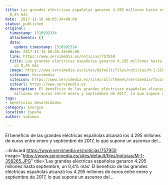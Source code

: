 ```yaml
---
title: Las grandes eléctricas españolas ganaron 4.295 millones hasta septiembre, un
  0,4% más
date:  2017-11-18 08:05:34+00:00
status: published
original:
  timestamp: 1510992334
  attachments: []
  data:
    update_timestamp: 1510992334
  date: 2017-11-18 08:05:34+00:00
  link: https://www.servimedia.es/noticias/757950
  title: Las grandes eléctricas españolas ganaron 4.295 millones hasta septiembre,
    un 0,4% más
  image: https://www.servimedia.es/sites/default/files/noticias/M-1-358265.JPG
  sitename: Servimedia
  siteicon: https://www.servimedia.es/sites/all/themes/servimedia/favicon.ico
  siteurl: https://www.servimedia.es
  description: El beneficio de las grandes eléctricas españolas alcanzó los 4.295
    millones de euros entre enero y septiembre de 2017, lo que supone un ascenso del...
tags:
- beneficios desorbidados
category: Energía
location: España
author: vokimon

---
```

El beneficio de las grandes eléctricas españolas alcanzó los 4.295 millones de euros entre enero y septiembre de 2017, lo que supone un ascenso del...

:::linkcard https://www.servimedia.es/noticias/757950 image="https://www.servimedia.es/sites/default/files/noticias/M-1-358265.JPG" title='Las grandes eléctricas españolas ganaron 4.295 millones hasta septiembre, un 0,4% más'
    El beneficio de las grandes eléctricas españolas alcanzó los 4.295 millones de euros entre enero y septiembre de 2017, lo que supone un ascenso del...

